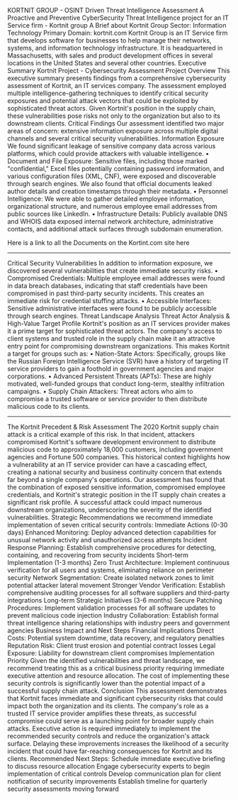 KORTNIT GROUP - OSINT Driven Threat Intelligence Assessment
A Proactive and Preventive CyberSecurity Threat Intelligence project for an IT Service firm - Kortnit group
A Brief about Kortnit Group
Sector: Information Technology
Primary Domain: kortnit.com
Kortnit Group is an IT Service firm that develops software for businesses to help manage their networks, systems, and information technology infrastructure. It is headquartered in Massachusetts, with sales and product development offices in several locations in the United States and several other countries.
Executive Summary
Kortnit Project - Cybersecurity Assessment
Project Overview
This executive summary presents findings from a comprehensive cybersecurity assessment of Kortnit, an IT services company. 
The assessment employed multiple intelligence-gathering techniques to identify critical security exposures and potential attack vectors that could be exploited by sophisticated threat actors. 
Given Kortnit's position in the supply chain, these vulnerabilities pose risks not only to the organization but also to its downstream clients.
Critical Findings
Our assessment identified two major areas of concern: extensive information exposure across multiple digital channels and several critical security vulnerabilities.
Information Exposure 
We found significant leakage of sensitive company data across various platforms, which could provide attackers with valuable intelligence. 
• Document and File Exposure: 
Sensitive files, including those marked "confidential," Excel files potentially containing password information, and various configuration files (XML, CNF), were exposed and discoverable through search engines. 
We also found that official documents leaked author details and creation timestamps through their metadata. 
• Personnel Intelligence: 
We were able to gather detailed employee information, organizational structure, and numerous employee email addresses from public sources like LinkedIn. 
• Infrastructure Details: 
Publicly available DNS and WHOIS data exposed internal network architecture, administrative contacts, and additional attack surfaces through subdomain enumeration.

Here is a link to all the Documents on the Kortint.com site here 
________________________________________
Critical Security Vulnerabilities 
In addition to information exposure, we discovered several vulnerabilities that create immediate security risks. 
• Compromised Credentials: 
Multiple employee email addresses were found in data breach databases, indicating that staff credentials have been compromised in past third-party security incidents. 
This creates an immediate risk for credential stuffing attacks. 
• Accessible Interfaces: 
Sensitive administrative interfaces were found to be publicly accessible through search engines.
Threat Landscape Analysis 
Threat Actor Analysis & High-Value Target Profile Kortnit's position as an IT services provider makes it a prime target for sophisticated threat actors.
 The company's access to client systems and trusted role in the supply chain make it an attractive entry point for compromising downstream organizations. 
This makes Kortnit a target for groups such as: 
• Nation-State Actors: 
Specifically, groups like the Russian Foreign Intelligence Service (SVR) have a history of targeting IT service providers to gain a foothold in government agencies and major corporations. 
• Advanced Persistent Threats (APTs): 
These are highly motivated, well-funded groups that conduct long-term, stealthy infiltration campaigns. 
• Supply Chain Attackers: 
Threat actors who aim to compromise a trusted software or service provider to then distribute malicious code to its clients.
________________________________________
The Kortnit Precedent & Risk Assessment 
The 2020 Kortnit supply chain attack is a critical example of this risk. In that incident, attackers compromised Kortnit's software development environment to distribute malicious code to approximately 18,000 customers, including government agencies and Fortune 500 companies. 
This historical context highlights how a vulnerability at an IT service provider can have a cascading effect, creating a national security and business continuity concern that extends far beyond a single company's operations. 
Our assessment has found that the combination of exposed sensitive information, compromised employee credentials, and Kortnit's strategic position in the IT supply chain creates a significant risk profile.
 A successful attack could impact numerous downstream organizations, underscoring the severity of the identified vulnerabilities.
Strategic Recommendations 
we recommend immediate implementation of seven critical security controls: 
Immediate Actions (0-30 days) 
Enhanced Monitoring: 
Deploy advanced detection capabilities for unusual network activity and unauthorized access attempts Incident 
Response Planning: 
Establish comprehensive procedures for detecting, containing, and recovering from security incidents 
Short-term Implementation (1-3 months) 
Zero Trust Architecture: 
Implement continuous verification for all users and systems, eliminating reliance on perimeter security 
Network Segmentation: 
Create isolated network zones to limit potential attacker lateral movement 
Stronger Vendor Verification: 
Establish comprehensive auditing processes for all software suppliers and third-party integrations 
Long-term Strategic Initiatives (3-6 months) 
Secure Patching Procedures: 
Implement validation processes for all software updates to prevent malicious code injection
Industry Collaboration: 
Establish formal threat intelligence sharing relationships with industry peers and government agencies 
Business Impact and Next Steps
Financial Implications Direct Costs: 
Potential system downtime, data recovery, and regulatory penalties 
Reputation Risk: 
Client trust erosion and potential contract losses 
Legal Exposure: 
Liability for downstream client compromises Implementation Priority
Given the identified vulnerabilities and threat landscape, we recommend treating this as a critical business priority requiring immediate executive attention and resource allocation. 
The cost of implementing these security controls is significantly lower than the potential impact of a successful supply chain attack.
Conclusion
 This assessment demonstrates that Kortnit faces immediate and significant cybersecurity risks that could impact both the organization and its clients. 
The company's role as a trusted IT service provider amplifies these threats, as successful compromise could serve as a launching point for broader supply chain attacks. 
Executive action is required immediately to implement the recommended security controls and reduce the organization's attack surface. 
Delaying these improvements increases the likelihood of a security incident that could have far-reaching consequences for Kortnit and its clients.
Recommended Next Steps: 
Schedule immediate executive briefing to discuss resource allocation Engage cybersecurity experts to begin implementation of critical controls Develop communication plan for client notification of security improvements Establish timeline for quarterly security assessments moving forward

